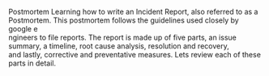 Postmortem
Learning how to write an Incident Report, also referred to as a Postmortem. This postmortem follows the guidelines used closely by google e\
ngineers to file reports. The report is made up of five parts, an issue summary, a timeline, root cause analysis, resolution and recovery, \
and lastly, corrective and preventative measures. Lets review each of these parts in detail.